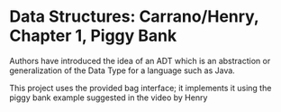 # Data Structures: Carrano/Henry, Chapter 1, Piggy Bank

Authors have introduced the idea of an ADT which is an abstraction or generalization of the Data Type for a language such as Java.

This project uses the provided bag interface; it implements it using the piggy bank example suggested in the video by Henry






